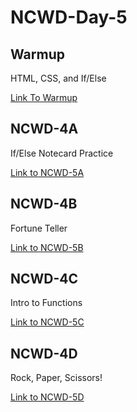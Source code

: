 # NCWD-Day-5

## Warmup
HTML, CSS, and If/Else

[Link To Warmup](https://github.com/codebug-nc/NCWD-5-warmup)


## NCWD-4A
If/Else Notecard Practice

[Link to NCWD-5A](https://github.com/codebug-nc/NCWD-5A)



## NCWD-4B
Fortune Teller

[Link to NCWD-5B](https://github.com/codebug-nc/NCWD-5B)



## NCWD-4C
Intro to Functions

[Link to NCWD-5C](https://github.com/codebug-nc/NCWD-5C)



## NCWD-4D
Rock, Paper, Scissors! 

[Link to NCWD-5D](https://github.com/codebug-nc/NCWD-5D)
